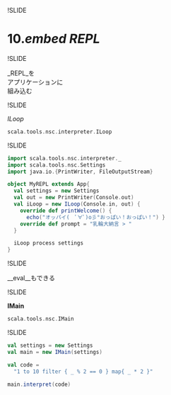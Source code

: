!SLIDE

# 10._embed REPL_

!SLIDE

_REPL_を<br/>
アプリケーションに<br/>
<span>組み込む</span>

!SLIDE

_ILoop_

```scala
scala.tools.nsc.interpreter.ILoop
```

!SLIDE

```scala
import scala.tools.nsc.interpreter._
import scala.tools.nsc.Settings
import java.io.{PrintWriter, FileOutputStream}

object MyREPL extends App{
  val settings = new Settings
  val out = new PrintWriter(Console.out)
  val iLoop = new ILoop(Console.in, out) {
    override def printWelcome() {
      echo("オッパイ(　ﾟ∀ﾟ)o彡°おっぱい！おっぱい！") }
    override def prompt = "乳輪大納言 > "
  }

  iLoop process settings
}
```

!SLIDE

__eval__もできる

!SLIDE

__IMain__

```scala
scala.tools.nsc.IMain
```

!SLIDE

```scala
val settings = new Settings
val main = new IMain(settings)

val code =
  "1 to 10 filter { _ % 2 == 0 } map{ _ * 2 }"

main.interpret(code)
```
